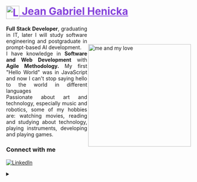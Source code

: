 <h1>
    <a href="https://github.com/kurokagami/" style="color:8542DB">
     <img align="center" alt="Logo Sparking" width="36px" src="https://i.imgur.com/qAktDn6.png">
    <span>Jean Gabriel Henicka</span></a>
</h1>
<img align="right" style="padding:10% 0% 0% 0%" alt="me and my love" height="280" src="https://i.imgur.com/0g7nK9X.png">
<p align="justify"><b>Full Stack Developer</b>, graduating in IT, later I will study software engineering and postgraduate in prompt-based AI development.
<br>
I have knowledge in <b>Software and Web Development</b> with <b>Agile Methodology.</b> My first "Hello World" was in JavaScript and now I can't stop saying hello to the world in different languages
<br>
Passionate about art and technology, especially music and robotics, some of my hobbies are: watching movies, reading and studying about technology, playing instruments, developing and playing games.</p>
<!--
[![Preview](https://img.shields.io/badge/Portfolio-000?style=for-the-badge&logo=github&logoColor=FF00F6)](/)
-->

### Connect with me

[![LinkedIn](https://img.shields.io/badge/linkedin-000?style=for-the-badge&logo=linkedin&logoColor=8542DB)](https://www.linkedin.com/in/jean-gabriel-henicka-tormes-0482382ab/)


<details align="left">
  <summary></summary> 
 
  - Badges by <a href="https://shields.io/">shields.io</a><br>
 
  <div align="right">Made by <a href="https://github.com/kurokagami/">Kuro Kagami</a>.</div>

</details>
